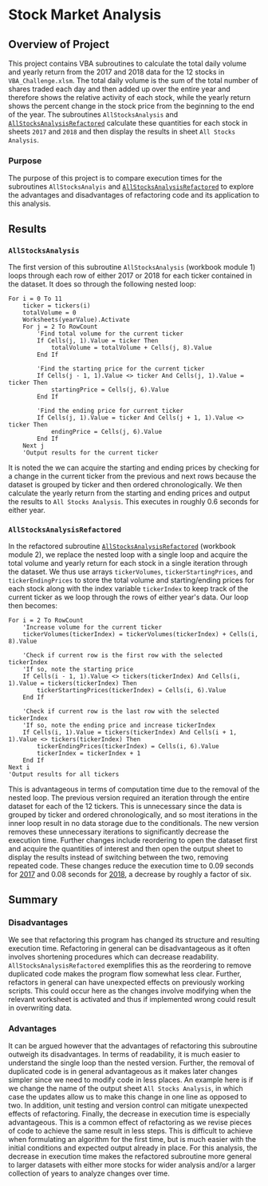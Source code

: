 # Stock Market Analysis

## Overview of Project
This project contains VBA subroutines to calculate the total daily volume and
yearly return from the 2017 and 2018 data for the 12 stocks in
`VBA_Challenge.xlsm`. The total daily volume is the sum of the total number of
shares traded each day and then added up over the entire year and therefore
shows the relative activity of each stock, while the yearly return shows the
percent change in the stock price from the beginning to the end of the year.
The subroutines `AllStocksAnalysis` and
[`AllStocksAnalysisRefactored`](VBA_Challenge.vbs) calculate these quantities
for each stock in sheets `2017` and `2018` and then display the results in
sheet `All Stocks Analysis`.

### Purpose
The purpose of this project is to compare execution times for the subroutines
`AllStocksAnalyis` and [`AllStocksAnalysisRefactored`](VBA_Challenge.vbs) to
explore the advantages and disadvantages of refactoring code and its
application to this analysis.

## Results
### `AllStocksAnalysis`
The first version of this subroutine `AllStocksAnalysis` (workbook module 1)
loops through each row of either 2017 or 2018 for each ticker contained in the
dataset. It does so through the following nested loop:
```
For i = 0 To 11
    ticker = tickers(i)
    totalVolume = 0
    Worksheets(yearValue).Activate
    For j = 2 To RowCount
        'Find total volume for the current ticker
        If Cells(j, 1).Value = ticker Then
            totalVolume = totalVolume + Cells(j, 8).Value
        End If

        'Find the starting price for the current ticker
        If Cells(j - 1, 1).Value <> ticker And Cells(j, 1).Value = ticker Then
            startingPrice = Cells(j, 6).Value
        End If

        'Find the ending price for current ticker
        If Cells(j, 1).Value = ticker And Cells(j + 1, 1).Value <> ticker Then
            endingPrice = Cells(j, 6).Value
        End If
    Next j
    'Output results for the current ticker
```
It is noted the we can acquire the starting and ending prices by checking for a
change in the current ticker from the previous and next rows because the
dataset is grouped by ticker and then ordered chronologically. We then
calculate the yearly return from the starting and ending prices and output the
results to `All Stocks Analysis`. This executes in roughly 0.6 seconds for
either year.

### `AllStocksAnalysisRefactored`
In the refactored subroutine [`AllStocksAnalysisRefactored`](VBA_Challenge.vbs)
(workbook module 2), we replace the nested loop with a single loop and acquire
the total volume and yearly return for each stock in a single iteration through
the dataset. We thus use arrays `tickerVolumes`, `tickerStartingPrices`, and
`tickerEndingPrices` to store the total volume and starting/ending prices for
each stock along with the index variable `tickerIndex` to keep track of the
current ticker as we loop through the rows of either year's data. Our loop then
becomes:
```
For i = 2 To RowCount
    'Increase volume for the current ticker
    tickerVolumes(tickerIndex) = tickerVolumes(tickerIndex) + Cells(i, 8).Value

    'Check if current row is the first row with the selected tickerIndex
    'If so, note the starting price
    If Cells(i - 1, 1).Value <> tickers(tickerIndex) And Cells(i, 1).Value = tickers(tickerIndex) Then
        tickerStartingPrices(tickerIndex) = Cells(i, 6).Value
    End If

    'Check if current row is the last row with the selected tickerIndex
    'If so, note the ending price and increase tickerIndex
    If Cells(i, 1).Value = tickers(tickerIndex) And Cells(i + 1, 1).Value <> tickers(tickerIndex) Then
        tickerEndingPrices(tickerIndex) = Cells(i, 6).Value
        tickerIndex = tickerIndex + 1
    End If
Next i
'Output results for all tickers
```
This is advantageous in terms of computation time due to the removal of the
nested loop. The previous version required an iteration through the entire
dataset for each of the 12 tickers. This is unnecessary since the data is
grouped by ticker and ordered chronologically, and so most iterations in the
inner loop result in no data storage due to the conditionals. The new version
removes these unnecessary iterations to significantly decrease the execution
time. Further changes include reordering to open the dataset first and acquire
the quantities of interest and then open the output sheet to display the
results instead of switching between the two, removing repeated code. These
changes reduce the execution time to 0.09 seconds for
[2017](Resources/VBA_Challenge_2017.png) and 0.08 seconds for
[2018](Resources/VBA_Challenge_2018.png), a decrease by roughly a factor of
six.

## Summary
### Disadvantages
We see that refactoring this program has changed its structure and resulting
execution time. Refactoring in general can be disadvantageous as it often
involves shortening procedures which can decrease readability.
`AllStocksAnalysisRefactored` exemplifies this as the reordering to remove
duplicated code makes the program flow somewhat less clear. Further, refactors
in general can have unexpected effects on previously working scripts. This
could occur here as the changes involve modifying when the relevant worksheet
is activated and thus if implemented wrong could result in overwriting data.

### Advantages
It can be argued however that the advantages of refactoring this subroutine
outweigh its disadvantages. In terms of readability, it is much easier
to understand the single loop than the nested version. Further, the removal of
duplicated code is in general advantageous as it makes later changes simpler
since we need to modify code in less places. An example here is if we change
the name of the output sheet `All Stocks Analysis`, in which case the updates
allow us to make this change in one line as opposed to two. In addition, unit
testing and version control can mitigate unexpected effects of refactoring.
Finally, the decrease in execution time is especially advantageous. This is a
common effect of refactoring as we revise pieces of code to achieve the same
result in less steps. This is difficult to achieve when formulating an
algorithm for the first time, but is much easier with the initial conditions
and expected output already in place. For this analysis, the decrease in
execution time makes the refactored subroutine more general to larger datasets
with either more stocks for wider analysis and/or a larger collection
of years to analyze changes over time.
